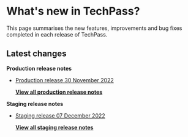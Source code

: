 # What's new in TechPass?

This page summarises the new features, improvements and bug fixes completed in each release of TechPass.

## Latest changes

**Production release notes**
- [Production release 30 November 2022](whats-new/production-release-notes?id=production-release-30-november-2022)


  [**View all production release notes**](/whats-new/production-release-notes)

**Staging release notes**
- [Staging release 07 December 2022](whats-new/staging-release-notes?id=staging-release-07-december-2022)


  [**View all staging release notes**](/whats-new/staging-release-notes)
